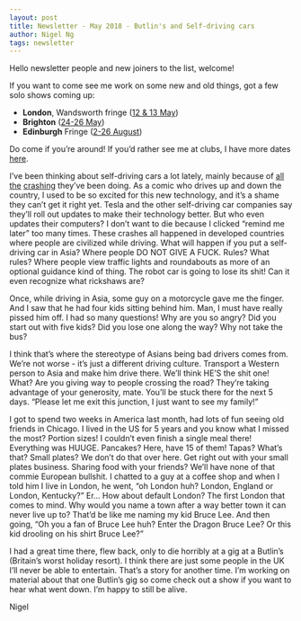 ```yaml
---
layout: post
title: Newsletter - May 2018 - Butlin's and Self-driving cars
author: Nigel Ng
tags: newsletter
---
```


Hello newsletter people and new joiners to the list, welcome!

If you want to come see me work on some new and old things, got a few solo shows coming up:

- **London**, Wandsworth fringe ([12 & 13 May](https://www.wandsworthfringe.com/whats-on-2018/nigel-ng))
- **Brighton** ([24-26 May](https://www.brightonfringe.org/whats-on/nigel-ng-malaysian-sensation-work-in-progress-123827/))
- **Edinburgh** Fringe ([2-26 August](https://tickets.edfringe.com/whats-on/nigel-ng-malaysian-sensation-work-in-progress))

Do come if you’re around! If you’d rather see me at clubs, I have more dates [here](http://nigelngcomedy.com/#gigs).

I’ve been thinking about self-driving cars a lot lately, mainly because of [all](https://www.theguardian.com/technology/2018/mar/22/video-released-of-uber-self-driving-crash-that-killed-woman-in-arizona) [the](https://twitter.com/CC_Firefighters/status/955529991319560192) [crashing](https://www.wired.com/story/tesla-autopilot-self-driving-crash-california/) they’ve been doing. As a comic who drives up and down the country, I used to be so excited for this new technology, and it’s a shame they can’t get it right yet. Tesla and the other self-driving car companies say they’ll roll out updates to make their technology better. But who even updates their computers? I don’t want to die because I clicked “remind me later” too many times. These crashes all happened in developed countries where people are civilized while driving. What will happen if you put a self-driving car in Asia? Where people DO NOT GIVE A FUCK. Rules? What rules? Where people view traffic lights and roundabouts as more of an optional guidance kind of thing. The robot car is going to lose its shit! Can it even recognize what rickshaws are?

Once, while driving in Asia, some guy on a motorcycle gave me the finger. And I saw that he had four kids sitting behind him. Man, I must have really pissed him off. I had so many questions! Why are you so angry? Did you start out with five kids? Did you lose one along the way? Why not take the bus?

I think that’s where the stereotype of Asians being bad drivers comes from. We’re not worse - it’s just a different driving culture. Transport a Western person to Asia and make him drive there. We’ll think HE’S the shit one! What? Are you giving way to people crossing the road? They’re taking advantage of your generosity, mate. You’ll be stuck there for the next 5 days. “Please let me exit this junction, I just want to see my family!”

I got to spend two weeks in America last month, had lots of fun seeing old friends in Chicago. I lived in the US for 5 years and you know what I missed the most? Portion sizes! I couldn’t even finish a single meal there! Everything was HUUGE. Pancakes? Here, have 15 of them! Tapas? What’s that? Small plates? We don’t do that over here. Get right out with your small plates business. Sharing food with your friends? We’ll have none of that commie European bullshit. I chatted to a guy at a coffee shop and when I told him I live in London, he went, “oh London huh? London, England or London, Kentucky?” Er… How about default London? The first London that comes to mind. Why would you name a town after a way better town it can never live up to? That’d be like me naming my kid Bruce Lee. And then going, “Oh you a fan of Bruce Lee huh? Enter the Dragon Bruce Lee? Or this kid drooling on his shirt Bruce Lee?”

I had a great time there, flew back, only to die horribly at a gig at a Butlin’s (Britain’s worst holiday resort). I think there are just some people in the UK I’ll never be able to entertain. That’s a story for another time. I’m working on material about that one Butlin’s gig so come check out a show if you want to hear what went down. I’m happy to still be alive.

Nigel


